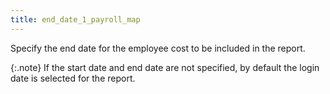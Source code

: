 ```yaml
---
title: end_date_1_payroll_map
---
```



Specify the end date for the employee cost to be included in the report.


{:.note}
If the start date and end date are not specified,  by default the login  date is selected for the report.
